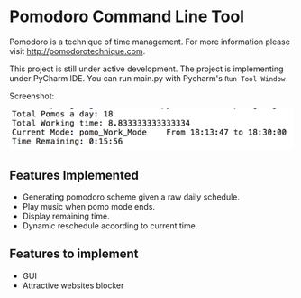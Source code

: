 Pomodoro Command Line Tool
============

Pomodoro is a technique of time management. For more information please visit http://pomodorotechnique.com.

This project is still under active development. The project is implementing under PyCharm IDE. You can run main.py with Pycharm's `Run Tool Window`

Screenshot:

![](https://github.com/spacegoing/Pomodoro_Python/blob/master/Screenshots/Screen%20Shot%202016-01-15%20at%206.13.58%20PM.png)

## Features Implemented

- Generating pomodoro scheme given a raw daily schedule.
- Play music when pomo mode ends. 
- Display remaining time.
- Dynamic reschedule according to current time.

## Features to implement

- GUI
- Attractive websites blocker

